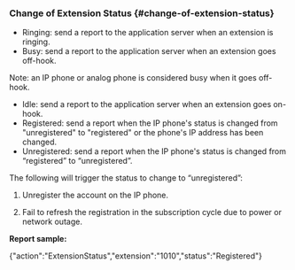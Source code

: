 ### Change of Extension Status {#change-of-extension-status}

* Ringing: send a report to the application server when an extension is ringing.
* Busy: send a report to the application server when an extension goes off-hook.

Note: an IP phone or analog phone is considered busy when it goes off-hook.

* Idle: send a report to the application server when an extension goes on-hook.
* Registered: send a report when the IP phone's status is changed from "unregistered" to "registered" or the phone's IP address has been changed.
* Unregistered: send a report when the IP phone's status is changed from “registered” to “unregistered”.

The following will trigger the status to change to “unregistered”:

1. Unregister the account on the IP phone.

2. Fail to refresh the registration in the subscription cycle due to power or network outage.

**Report sample:**

{"action":"ExtensionStatus","extension":"1010","status":"Registered"}

